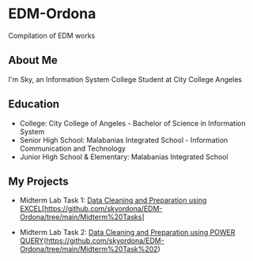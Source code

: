 # EDM-Ordona
Compilation of EDM works

## About Me
I'm Sky, an Information System College Student at City College Angeles

## Education
- College: City College of Angeles - Bachelor of Science in Information System 
- Senior High School: Malabanias Integrated School - Information Communication and Technology
- Junior High School & Elementary: Malabanias Integrated School

## My Projects
- Midterm Lab Task 1:
[Data Cleaning and Preparation using EXCEL](Midterm%20Task/README.md)[https://github.com/skyordona/EDM-Ordona/tree/main/Midterm%20Tasks]

- Midterm Lab Task 2:
[Data Cleaning and Preparation using POWER QUERY](Midterm%20Task%202/README.md)(https://github.com/skyordona/EDM-Ordona/tree/main/Midterm%20Task%202)
